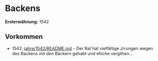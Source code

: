 # Backens

**Ersterwähnung:** 1542

## Vorkommen
- 1542: [jahre/1542/README.md](../jahre/1542/README.md) – Der Rat hat vielfältige Jrrungen wegen des Backens
mit den Bäckern gehabt und etliche verglihen...
